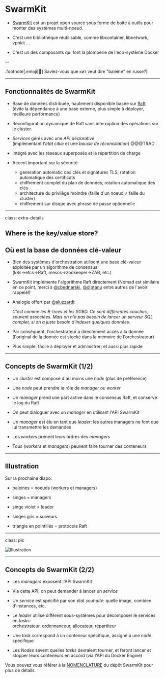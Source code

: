 # SwarmKit

- [SwarmKit](https://github.com/docker/swarmkit) est un projet open source
  sous forme de boîte à outils pour monter des systèmes multi-noeud.

- C'est une bibliothèque réutilisable, comme libcontainer, libnetwork, vpnkit ...

- C'est un des composants qui font la plomberie de l'éco-système Docker

--

.footnote[.emoji[🐳] Saviez-vous que кит veut dire "baleine" en russe?]

---

## Fonctionnalités de SwarmKit

- Base de données distribuée, hautement disponible basée sur [Raft](
  https://en.wikipedia.org/wiki/Raft_%28computer_science%29)
  <br/>(évite la dépendance à une base externe, plus simple à déployer, meilleure performance)

- Reconfiguration dynamique de Raft sans interruption des opérations sur le cluster.

- *Services* gérés avec une *API déclarative*
  <br/>(implémentant l'*état cible* et une *boucle de réconciliation*)  @@@TRAD

- Intégré avec les réseaux superposés et la répartition de charge

- Accent important sur la sécurité:

  - génération automatic des clés et signatures TLS; rotation automatique des certificats
  - chiffrement complet du plan de données; rotation automatique des clés
  - architecture du privilège moindre (faille d'un noeud ≠ faille du cluster)
  - chiffrement sur disque avec phrase de passe optionnelle

---

class: extra-details

## Where is the key/value store?
## Où est la base de données clé-valeur

- Bien des systèmes d'orchestration utilisent une base clé-valeur exploitée par un algorithme de consensus
  <br/>
  (k8s->etcs->Raft, mesos->zookeeper->ZAB, etc.)

- SwarmKit implémente l'algorithme Raft directement
 (Nomad est similaire en ce point, merci à [@cbednarski](https://twitter.com/@cbednarski),
  [@diptanu](https://twitter.com/diptanu) entre autres de l'avoir rappelé!)

- Analogie offert par [@aluzzardi](https://twitter.com/aluzzardi):

  *C'est comme les B-trees et les SGBD. Ce sont différentes couches,
  souvent associées. Mais on n'a pas besoin de lancer un serveur SQL
  complet, si on a juste besoin d'indexer quelques données.*

- Par conséquent, l'orchestrateur a directement accès à la donnée
  <br/>
  (l'original de la donnée est stocké dans la mémoire de l'orchestrateur)

- Plus simple, facile à déployer et administrer; et aussi plus rapide

---

## Concepts de SwarmKit (1/2)

- Un *cluster* est composé d'au moins une *node* (plus de préférence)

- Une *node* peut prendre le rôle de *manager* ou *worker*

- Un *manager* prend une part active dans le consensus Raft, et conserve le log du Raft

- On peut dialoguer avec un *manager* en utilisant l'API SwarmKit

- Un *manager* est élu en tant que *leader*; les autres managers ne font que lui transmettre les demandes

- Les *workers* prennet leurs ordres des *managers*

- Tous (*workers* et *managers*) peuvent faire tourner des conteneurs

---

## Illustration

Sur la prochaine diapo:

- baleines = noeuds (workers et managers)

- singes = managers

- singe violet = leader

- singes gris = suiveurs

- triangle en pointillés = protocole Raft

---

class: pic

![Illustration](images/swarm-mode.svg)

---

## Concepts de SwarmKit (2/2)

- Les *managers* exposent l'API SwarmKit

- Via cette API, on peut demander à lancer un *service*

- Un *service* est spécifié par son *état souhaité*: quelle image, combien d'instances, etc.

- Le *leader* utilise différent sous-systèmes pour décomposer le services en *tasks*:
  <br/>orchestrateur, ordonnanceur, allocateur, répartiteur

- Une *task* correspond à un conteneur spécifique, assigné à une *node* spécifique

- Les *Nodes* savent quelles *tasks* devraient tourner, et feront lancer et stopper leurs conteneurs en accord (via l'API du Docker Engine)

Vous pouvez vous référer à la [NOMENCLATURE](https://github.com/docker/swarmkit/blob/master/design/nomenclature.md) du dépôt SwarmKit pour plus de détails.